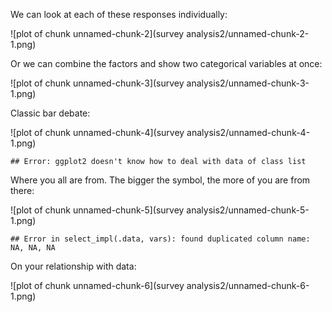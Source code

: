 


We can look at each of these responses individually:

![plot of chunk unnamed-chunk-2](survey analysis2/unnamed-chunk-2-1.png)

Or we can combine the factors and show two categorical variables at once:

![plot of chunk unnamed-chunk-3](survey analysis2/unnamed-chunk-3-1.png)

Classic bar debate:

![plot of chunk unnamed-chunk-4](survey analysis2/unnamed-chunk-4-1.png)

```
## Error: ggplot2 doesn't know how to deal with data of class list
```

Where you all are from. The bigger the symbol, the more of you are from there:

![plot of chunk unnamed-chunk-5](survey analysis2/unnamed-chunk-5-1.png)

```
## Error in select_impl(.data, vars): found duplicated column name: NA, NA, NA
```

On your relationship with data: 

![plot of chunk unnamed-chunk-6](survey analysis2/unnamed-chunk-6-1.png)

